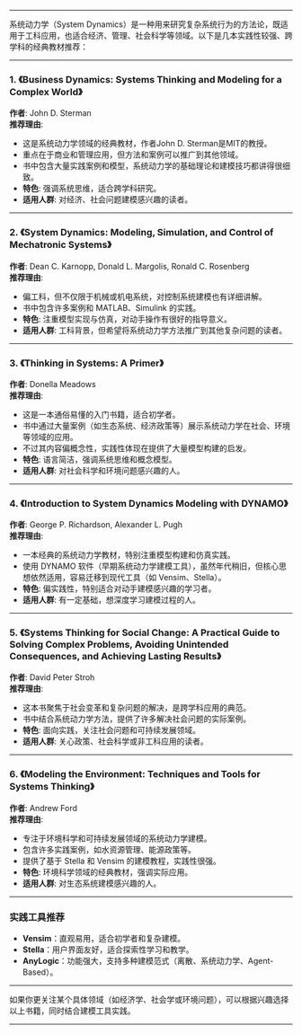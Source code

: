 
---

系统动力学（System Dynamics）是一种用来研究复杂系统行为的方法论，既适用于工科应用，也适合经济、管理、社会科学等领域。以下是几本实践性较强、跨学科的经典教材推荐：

---

### **1. 《Business Dynamics: Systems Thinking and Modeling for a Complex World》**

**作者**: John D. Sterman  
**推荐理由**:

- 这是系统动力学领域的经典教材，作者John D. Sterman是MIT的教授。
- 重点在于商业和管理应用，但方法和案例可以推广到其他领域。
- 书中包含大量实践案例和模型，系统动力学的基础理论和建模技巧都讲得很细致。
- **特色**: 强调系统思维，适合跨学科研究。
- **适用人群**: 对经济、社会问题建模感兴趣的读者。

---

### **2. 《System Dynamics: Modeling, Simulation, and Control of Mechatronic Systems》**

**作者**: Dean C. Karnopp, Donald L. Margolis, Ronald C. Rosenberg  
**推荐理由**:

- 偏工科，但不仅限于机械或机电系统，对控制系统建模也有详细讲解。
- 书中包含许多案例和 MATLAB、Simulink 的实践。
- **特色**: 注重模型实现与仿真，对动手操作有很好的指导意义。
- **适用人群**: 工科背景，但希望将系统动力学方法推广到其他复杂问题的读者。

---

### **3. 《Thinking in Systems: A Primer》**

**作者**: Donella Meadows  
**推荐理由**:

- 这是一本通俗易懂的入门书籍，适合初学者。
- 书中通过大量案例（如生态系统、经济政策等）展示系统动力学在社会、环境等领域的应用。
- 不过其内容偏概念性，实践性体现在提供了大量模型构建的启发。
- **特色**: 语言简洁，强调系统思维和概念模型。
- **适用人群**: 对社会科学和环境问题感兴趣的人。

---

### **4. 《Introduction to System Dynamics Modeling with DYNAMO》**

**作者**: George P. Richardson, Alexander L. Pugh  
**推荐理由**:

- 一本经典的系统动力学教材，特别注重模型构建和仿真实践。
- 使用 DYNAMO 软件（早期系统动力学建模工具），虽然年代稍旧，但核心思想依然适用，容易迁移到现代工具（如 Vensim、Stella）。
- **特色**: 偏实践性，特别适合对动手建模感兴趣的学习者。
- **适用人群**: 有一定基础，想深度学习建模过程的人。

---

### **5. 《Systems Thinking for Social Change: A Practical Guide to Solving Complex Problems, Avoiding Unintended Consequences, and Achieving Lasting Results》**

**作者**: David Peter Stroh  
**推荐理由**:

- 这本书聚焦于社会变革和复杂问题的解决，是跨学科应用的典范。
- 书中结合系统动力学方法，提供了许多解决社会问题的实际案例。
- **特色**: 面向实践，关注社会问题和可持续发展领域。
- **适用人群**: 关心政策、社会科学或非工科应用的读者。

---

### **6. 《Modeling the Environment: Techniques and Tools for Systems Thinking》**

**作者**: Andrew Ford  
**推荐理由**:

- 专注于环境科学和可持续发展领域的系统动力学建模。
- 包含许多实践案例，如水资源管理、能源政策等。
- 提供了基于 Stella 和 Vensim 的建模教程，实践性很强。
- **特色**: 环境科学领域的经典教材，强调实际应用。
- **适用人群**: 对生态系统建模感兴趣的人。

---

### **实践工具推荐**

- **Vensim**：直观易用，适合初学者和复杂建模。
- **Stella**：用户界面友好，适合探索性学习和教学。
- **AnyLogic**：功能强大，支持多种建模范式（离散、系统动力学、Agent-Based）。

---

如果你更关注某个具体领域（如经济学、社会学或环境问题），可以根据兴趣选择以上书籍，同时结合建模工具实践。

---


